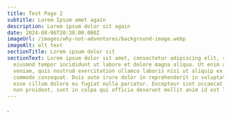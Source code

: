 ```yaml
---
title: Test Page 2
subtitle: Lorem Ipsum amet again
description: Lorem ipsum dolor sit again
date: 2024-08-06T20:38:00.000Z
imageUrl: /images/why-not-adventures/background-image.webp
imageAlt: alt text
sectionTitle: Lorem ipsum dolor sit
sectionText: Lorem ipsum dolor sit amet, consectetur adipiscing elit, sed do
  eiusmod tempor incididunt ut labore et dolore magna aliqua. Ut enim ad minim
  veniam, quis nostrud exercitation ullamco laboris nisi ut aliquip ex ea
  commodo consequat. Duis aute irure dolor in reprehenderit in voluptate velit
  esse cillum dolore eu fugiat nulla pariatur. Excepteur sint occaecat cupidatat
  non proident, sunt in culpa qui officia deserunt mollit anim id est laborum.
---
```

.
